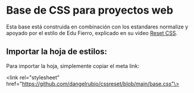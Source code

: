 # Base de CSS para proyectos web

Esta base está construida en combinación con los estandares normalize y apoyado por el estilo de Edu Fierro, explicado en su video [Reset CSS](https://www.youtube.com/watch?v=Foieq2jTajE). 

## Importar la hoja de estilos: 

Para importar la hoja, simplemente copiar el meta link:

\<link rel="stylesheet" href="https://github.com/dangelrubio/cssreset/blob/main/base.css"\>
